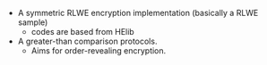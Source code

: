 * A symmetric RLWE encryption implementation (basically a RLWE sample)
    * codes are based from HElib
* A greater-than comparison protocols.
    * Aims for order-revealing encryption.
